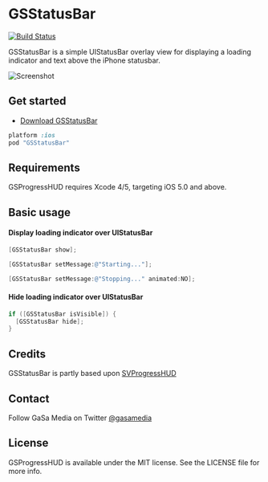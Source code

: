 # GSStatusBar

[![Build Status](https://travis-ci.org/GaSaMedia/GSStatusBar.svg?branch=master)](https://travis-ci.org/GaSaMedia/GSStatusBar)

GSStatusBar is a simple UIStatusBar overlay view for displaying a loading indicator and text above the iPhone statusbar. 

![Screenshot](https://dl.dropboxusercontent.com/u/7865025/github/GSStatusView/Screen%20Shot%202014-02-18%20at%2012.10.20.png)

## Get started

- [Download GSStatusBar](https://github.com/GaSaMedia/GSStatusBar/archive/master.zip)

```ruby
platform :ios
pod "GSStatusBar"
```

## Requirements

GSProgressHUD requires Xcode 4/5, targeting iOS 5.0 and above.

## Basic usage

#### Display loading indicator over UIStatusBar
```objective-c
[GSStatusBar show];
```

```objective-c
[GSStatusBar setMessage:@"Starting..."];

[GSStatusBar setMessage:@"Stopping..." animated:NO];
```

#### Hide loading indicator over UIStatusBar
```objective-c
if ([GSStatusBar isVisible]) {
  [GSStatusBar hide];
}
```


## Credits

GSStatusBar is partly based upon [SVProgressHUD](https://github.com/samvermette/SVProgressHUD)

## Contact

Follow GaSa Media on Twitter [@gasamedia](https://twitter.com/gasamedia)

## License

GSProgressHUD is available under the MIT license. See the LICENSE file for more info.
